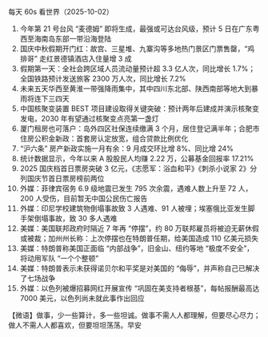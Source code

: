 每天 60s 看世界（2025-10-02）

1. 今年第 21 号台风 “麦德姆” 即将生成，最强或可达台风级，预计 5 日在广东粤西至海南岛东部一带沿海登陆
2. 国庆中秋假期开门红：故宫、三星堆、九寨沟等多地热门景区门票售罄，“鸡排哥” 走红景德镇酒店入住量增 3 成
3. 假期第一天：全社会跨区域人员流动量预计超 3.3 亿人次，同比增长 1.7%；全国铁路预计发送旅客 2300 万人次，同比增长 7.2%
4. 未来五天华西至黄淮一带强降雨集中，其中四川东北部、陕西南部等地大到暴雨将连下三四天
5. 中国核聚变装置 BEST 项目建设取得关键突破：预计两年后建成并演示核聚变发电，2030 年有望通过核聚变点亮第一盏灯
6. 厦门租房也可落户：岛外四区社保连续缴满 3 个月，居住登记满半年；合肥市住房公积金新政：首套房认定放宽，组合贷款比例优化
7. “沪六条” 房产新政实施一月有余：9 月成交环比增 8%、同比增 24%
8. 统计数据显示，今年以来 A 股股民人均赚 2.22 万，公募基金回报率 17.21%
9. 2025 国庆档首日票房突破 3 亿元，《志愿军：浴血和平》《刺杀小说家 2》分列国庆节首日票房榜前两位
10. 外媒：菲律宾宿务 6.9 级地震已发生 795 次余震，遇难人数上升至 72 人，200 人受伤，目前暂无中国公民伤亡报告
11. 外媒：印尼学校建筑物倒塌事故致 3 人遇难、91 人被埋；埃塞俄比亚发生脚手架倒塌事故，致 30 多人遇难
12. 美媒：美国联邦政府时隔近 7 年再 “停摆”，约 80 万联邦雇员将被迫无薪休假或被裁；加州州长称：上次停摆也在特朗普任期，给美国造成 110 亿美元损失
13. 美媒：特朗普称美国正面临 “内部战争”，旧金山、纽约等地 “极度不安全”，将动用军队 “一个个整顿”
14. 美媒：特朗普表示未获得诺贝尔和平奖是对美国的 “侮辱”，并声称自己已解决了七场战争
15. 外媒：以色列被爆招募网红开展宣传 “巩固在美支持者根基”，每帖报酬最高达 7000 美元，以色列尚未就此事作出回应

【微语】做事，少一些算计，多一些坦诚。做事不需人人都理解，但要尽心尽力；做人不需人人都喜欢，但要坦坦荡荡。早安